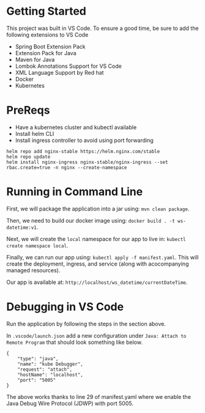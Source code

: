 # Getting Started
This project was built in VS Code. To ensure a good time, be sure to add the following extensions to VS Code
* Spring Boot Extension Pack
* Extension Pack for Java
* Maven for Java
* Lombok Annotations Support for VS Code
* XML Language Support by Red hat
* Docker
* Kubernetes

# PreReqs
* Have a kubernetes cluster and kubectl available
* Install helm CLI 
* Install ingress controller to avoid using port forwarding

```
helm repo add nginx-stable https://helm.nginx.com/stable
helm repo update
helm install nginx-ingress nginx-stable/nginx-ingress --set rbac.create=true -n nginx --create-namespace
```

# Running in Command Line
First, we will package the application into a jar using: `mvn clean package`. 

Then, we need to build our docker image using: `docker build . -t ws-datetime:v1`.

Next, we will create the `local` namespace for our app to live in: `kubectl create namespace local`.

Finally, we can run our app using: `kubectl apply -f manifest.yaml`. This will create the deployment, ingress, and service (along with acocompanying managed resources). 

Our app is available at: `http://localhost/ws_datetime/currentDateTime`.

# Debugging in VS Code
Run the application by following the steps in the section above. 

In `.vscode/launch.json` add a new configuration under `Java: Attach to Remote Program` that should look something like below.
```
{
    "type": "java",
    "name": "kube Debugger",
    "request": "attach",
    "hostName": "localhost",
    "port": "5005"
}
```

The above works thanks to line 29 of manifest.yaml where we enable the Java Debug Wire Protocol (JDWP) with port 5005.